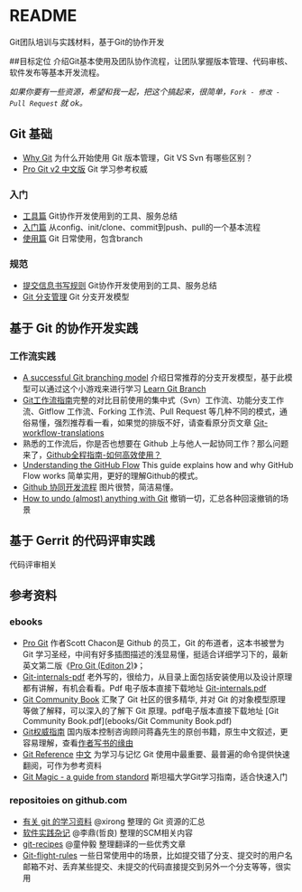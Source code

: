 # README
Git团队培训与实践材料，基于Git的协作开发

##目标定位
介绍Git基本使用及团队协作流程，让团队掌握版本管理、代码审核、软件发布等基本开发流程。

*如果你要有一些资源，希望和我一起，把这个搞起来，很简单，`Fork - 修改 - Pull Request` 就 ok。*

## Git 基础

- [Why Git](why-git.md) 为什么开始使用 Git 版本管理，Git VS Svn 有哪些区别？
- [Pro Git v2 中文版](https://git-scm.com/book/zh/v2) Git 学习参考权威

### 入门
- [工具篇](git-tools.md) Git协作开发使用到的工具、服务总结
- [入门篇](primer.md) 从config、init/clone、commit到push、pull的一个基本流程
- [使用篇](git-process.md) Git 日常使用，包含branch

### 规范
- [提交信息书写规则](git-commit.md) Git协作开发使用到的工具、服务总结
- [Git 分支管理](git-branch.md) Git 分支开发模型

## 基于 Git 的协作开发实践

### 工作流实践
- [A successful Git branching model](http://nvie.com/posts/a-successful-git-branching-model/) 介绍日常推荐的分支开发模型，基于此模型可以通过这个小游戏来进行学习 [Learn Git Branch](http://pcottle.github.io/learnGitBranching/)
- [Git工作流指南](https://github.com/xirong/my-git/blob/master/git-workflow-tutorial.md)完整的对比目前使用的集中式（Svn）工作流、功能分支工作流、Gitflow 工作流、Forking 工作流、Pull Request 等几种不同的模式，通俗易懂，强烈推荐看一看，如果觉的排版不好，请查看原分页文章 [Git-workflow-translations](https://github.com/oldratlee/translations/tree/master/git-workflows-and-tutorials)
- 熟悉的工作流后，你是否也想要在 Github 上与他人一起协同工作？那么问题来了，[Github全程指南-如何高效使用？](how-to-use-github.md)
- [Understanding the GitHub Flow](https://guides.github.com/introduction/flow/index.html) This guide explains how and why GitHub Flow works 简单实用，更好的理解Github的模式。
- [Github 协同开发流程](http://www.ruanyifeng.com/blog/2015/08/git-use-process.html) 图片很赞，简洁易懂。
- [How to undo (almost) anything with Git](https://github.com/blog/2019-how-to-undo-almost-anything-with-git) 撤销一切，汇总各种回滚撤销的场景

## 基于 Gerrit 的代码评审实践
代码评审相关



## 参考资料


### ebooks
- [Pro Git](http://git-scm.com/book/zh/v1) 作者Scott Chacon是 Github 的员工，Git 的布道者，这本书被誉为 Git 学习圣经，中间有好多插图描述的浅显易懂，挺适合详细学习下的，最新英文第二版《[Pro Git (Editon 2)](http://git-scm.com/book/en/v2)》；
- [Git-internals-pdf](https://github.com/pluralsight/git-internals-pdf) 老外写的，很给力，从目录上面包括安装使用以及设计原理都有讲解，有机会看看。Pdf 电子版本直接下载地址 [Git-internals.pdf](ebooks/git-internals.pdf)
- [Git Community Book](http://gitbook.liuhui998.com/) 汇聚了 Git 社区的很多精华,  并对 Git 的对象模型原理等做了解释，可以深入的了解下 Git 原理。pdf电子版本直接下载地址 [Git Community Book.pdf](ebooks/Git Community Book.pdf)
- [Git权威指南](http://book.douban.com/subject/6526452/) 国内版本控制咨询顾问蒋鑫先生的原创书籍，原生中文叙述，更容易理解，查看[作者写书的缘由](http://www.worldhello.net/gotgit/)
- [Git Reference](http://gitref.org/) [中文](http://gitref.org/zh/index.html) 为学习与记忆 Git 使用中最重要、最普遍的命令提供快速翻阅，可作为参考资料
- [Git Magic - a guide from standord](https://github.com/blynn/gitmagic) 斯坦福大学Git学习指南，适合快速入门


### repositoies on github.com

- [有关 git 的学习资料](https://github.com/xirong/my-git) @xirong 整理的 Git 资源的汇总
- [软件实践杂记](https://github.com/oldratlee/software-practice-miscellany) @李鼎(哲良) 整理的SCM相关内容
- [git-recipes](https://github.com/geeeeeeeeek/git-recipes/wiki) @童仲毅 整理翻译的一些优秀文章
- [Git-flight-rules](https://github.com/k88hudson/git-flight-rules) 一些日常使用中的场景，比如提交错了分支、提交时的用户名邮箱不对、丢弃某些提交、未提交的代码直接提交到另外一个分支等等，很实用




